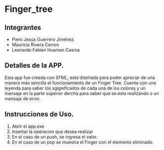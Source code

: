 # Finger_tree
## Integrantes
- Piero Jesús Guerrero Jiménez.
- Mauricio Rivera Cerron
- Leonardo Fabian Huaman Casma

## Detalles de la APP.
Esta app fue creada con SFML, esta diseñada para poder apreciar de una manera más sencilla el funcionamiento de un Finger Tree.
Cuenta con una leyenda para saber los sgignificados de cada una de los colores y un mensaje en la parte superior dercha para saber que se esta realizando o un mensaje de error.

## Instrucciones de Uso.
1. Abrir el app.exe
2. Insertar la operacion que desea realizar
3. En el caso de un push, se ingresa el valor.
4. En el caso de un pop se muestra el Finger con el elemento eliminado.
